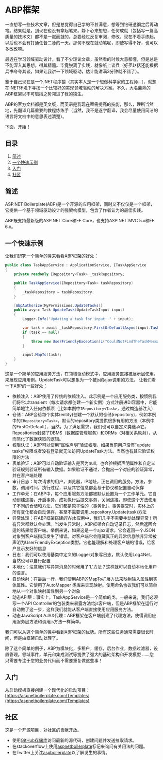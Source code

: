 # ABP框架

一直想写一些技术文章，但是总觉得自己学的不甚满意，想等到钻研透彻之后再动笔。结果就是，到现在也没有拿起笔来。静下心来想想，任何成就（包括写一篇高质量的技术文）都不是一蹴而就的，总要经过反复审阅，修改。现在不着手练起，以后也不会有打通任督二脉的一天。那何不现在就动笔呢，即使写得不好，也可以多改改嘛。

最近在学习领域驱动设计，看了不少理论文章，虽然看的时候大意都懂，但是总是不能深入其思想，得其精髓。毕竟脱离了实践，就像纸上谈兵（好歹赵括还能根据兵书夸夸其谈，如果让我讲一下领域驱动，估计能讲满3分钟就不错了）。

鉴于自己现在是一个.NET程序猿（其实本人是一个想做科学家的工程师...），就想在.NET环境下寻找一个比较好的实现领域驱动的解决方案。不久，大名鼎鼎的ABP框架以不可阻挡之势闯进了我的猿生。

ABP的官方文档都是英文版，而英语是我现在亟需提高的技能，那么，理所当然地，先翻译几篇重要的教程练练手（当然，我不是逐字翻译，我会尽量使用简洁的语言将文档中的意思表述清楚）。

下面，开始！

## 目录

1. [简述](#简述)
2. [一个快速示例](#一个快速示例)
3. [入门](#入门)
4. [社区](#社区)

## 简述

ASP.NET Boilerplate(ABP)是一个开源的应用框架，同时又不仅仅是一个框架，它提供一个基于领域驱动设计的强架构模型，包含了作者认为的最佳实践。

ABP既支持最新版的ASP.NET Core和EF Core，也支持ASP.NET MVC 5.x和EF 6.x。

## 一个快速示例

让我们研究一个简单的类来看看ABP框架的好处：

```C#
public class TaskAppService : ApplicationService, ITaskAppService
{
    private readonly IRepository<Task> _taskRepository;

    public TaskAppService(IRepository<Task> taskRepository)
    {
        _taskRepository = taskRepository;
    }

    [AbpAuthorize(MyPermissions.UpdateTasks)]
    public async Task UpdateTask(UpdateTaskInput input)
    {
        Logger.Info("Updating a task for input: " + input);

        var task = await _taskRepository.FirstOrDefaultAsync(input.TaskId);
        if (task == null)
        {
            throw new UserFriendlyException(L("CouldNotFindTheTaskMessage"));
        }

        input.MapTo(task);
    }
}
```

这是一个简单的应用服务方法，在领域驱动模式中，应用服务直接被展示层使用，来展现应用用例。UpdateTask可以想象为一个被js的ajax调用的方法。
让我们看一下ABP的一些好处：

- 依赖注入：ABP使用了传统的依赖注入。此示例是一个应用服务类，按惯例我们将它以transient（每次请求都创建一个新实例）方式注册进DI容器中，它能简单地注入任何依赖项（比如本例中`IRepository<Task>`，通过构造器注入）
- 仓储：ABP会给每个实体(entity)创建一个默认的仓储(repository)，例如本例中的`IRepository<Task>`。默认的repository类提供很多有用的方法（本例中的FirstOrDefault），当然，为了满足需求，我们也可以自定义类继承它。Repositories封装了DBMS（数据库管理服务）和ORMs（对相关系映射），从而简化了数据获取的逻辑。
- 权限认证：ABP可以使用“属性声明”验证权限，如果当前用户没有"update tasks"权限或者没有登录就无法访问UpdateTask方法。当然也有其它验证权限的方法
- 表单验证：ABP可以自动验证输入是否为null，也会验根据声明属性和自定义验证规则验证所有输入数据。如果验证不通过，会抛出一个对应的验证异常，并在客户端处理
- 审计日志：每次请求的用户，浏览器，IP地址，正在调用的服务，方法，参数，调用时间，执行过程，以及其它信息都会基于协议和配置自动保存
- 工作单元：在ABP中，每个应用服务方法都被默认设置为一个工作单元。它自动创建连接，开启事务，成功执行后提交事务，关闭连接。即使这个方法使用了不同的仓储和方法，它们都是原子性的（事务化）。事务提交时，实体上的所有变化都会自动保存，甚至不需要调用_repository.Update(task)方法
- 异常处理：在ABP框架搭建的Web应用中，我们几乎不需要手动处理异常！所有异常都默认会处理。当发生异常时，ABP框架会自动记录日志，然后返回合适的结果给客户端。举例来说，如果这是一个ajax请求，它会返回一个JSON对象到客户端指示发生了错误。对客户端它会隐藏真正的异常信息除非异常被声明为UserFriendlyException类型。它也能理解和处理客户端的错误，给客户显示友好的信息
- 日志：我们可以使用基类中定义的Logger对象写日志，默认使用Log4Net，当然也可以自行配置
- 本地化：注意我们写异常消息的时候用了'L'方法？这样就可以自动本地化用户的语言。
- 自动映射：在最后一行，我们使用ABP的MapTo扩展方法来映射输入属性到实体属性。它使用了AutoMapper 类库来实现映射。使用命名协议我们可以简单地从一个对象映射属性到另一个对象
- 动态API层：事实上，TaskAppService是一个简单的类。一般来说，我们必须写一个API Controller的包装类来暴露方法给js客户端，但是ABP框架在运行时自动做了这一步，这样我们就能从客户端直接使用应用服务方法。
- 动态JavaScript AJAX代理：ABP框架在客户端创建了代理方法，使得调用应用服务层方法和调用js方法一样简单。

我们可以从这个简单的类中看到ABP框架的优势。所有这些任务通常需要很长时间，但是由框架自动处理了。

除了这个简单的例子，ABP为模块化，多租户，缓存，后台作业，数据过滤器，设置管理，领域事件，单元和集成测试等提供了强大的基础架构和开发模型 ......您只需要专注于您的业务代码而不需要重复做这些事！

## 入门

从启动模板直接创建一个现代化的启动项目：[https://aspnetboilerplate.com/Templates](https://aspnetboilerplate.com/Templates)

## 社区

这是一个开源项目，对社区的贡献开放。

- 使用[GitHub存储库](https://github.com/aspnetboilerplate/aspnetboilerplate)访问最新的源代码，创建问题并发送拉取请求。
- 在stackoverflow上使用[aspnetboilerplate](https://stackoverflow.com/questions/tagged/aspnetboilerplate)标记来询问有关用法的问题。
- 在Twitter上关注[aspboilerplate](https://twitter.com/aspboilerplate)以了解发生的事情。

